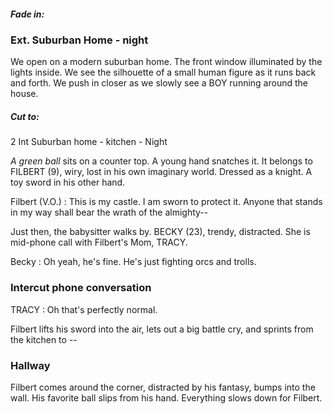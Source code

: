 ##### Fade in:

### Ext. Suburban Home - night

We open on a modern suburban home. The front window illuminated by the lights inside. We see the silhouette of a small human figure as it runs back and forth. We push in closer as we slowly see a BOY running around the house.

##### Cut to:

2 Int Suburban home - kitchen - Night

*A green ball* sits on a counter top. A young hand snatches it. It belongs to FILBERT (9), wiry, lost in his own imaginary world. Dressed as a knight. A toy sword in his other hand.

Filbert (V.O.)
: This is my castle. I am sworn to protect it. Anyone that stands in my way shall bear the wrath of the almighty--

Just then, the babysitter walks by. BECKY (23), trendy, distracted. She is mid-phone call with Filbert's Mom, TRACY.

Becky
: Oh yeah, he's fine. He's just fighting orcs and trolls.

### Intercut phone conversation

TRACY
: Oh that's perfectly normal.

Filbert lifts his sword into the air, lets out a big battle cry, and sprints from the kitchen to --

### Hallway

Filbert comes around the corner, distracted by his fantasy, bumps into the wall. His favorite ball slips from his hand. Everything slows down for Filbert.
